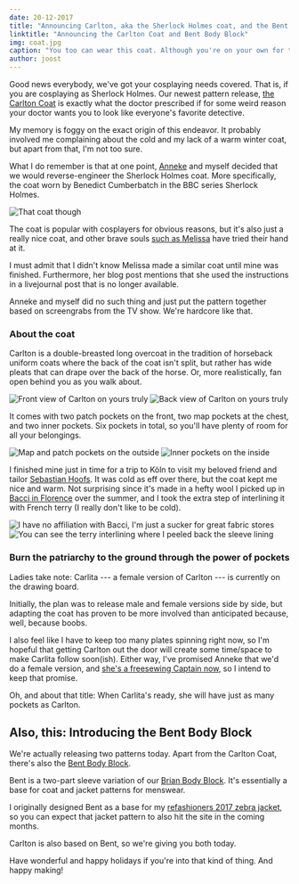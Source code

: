 ```yaml
---
date: 20-12-2017
title: "Announcing Carlton, aka the Sherlock Holmes coat, and the Bent Body Block"
linktitle: "Announcing the Carlton Coat and Bent Body Block"
img: coat.jpg
caption: "You too can wear this coat. Although you're on your own for the hat. At least for now."
author: joost
---
```


Good news everybody, we've got your cosplaying needs covered. That is, if you are cosplaying as Sherlock Holmes. Our newest pattern release, [the Carlton Coat](/patterns/carlton) is exactly what the doctor prescribed if for some weird reason your doctor wants you to look like everyone's favorite detective.

My memory is foggy on the exact origin of this endeavor. It probably involved me complaining about the cold and my lack of a warm winter coat, but apart from that, I'm not too sure.

What I do remember is that at one point, [Anneke](http://www.annekecaramin.com/) and myself decided that we would reverse-engineer the Sherlock Holmes coat. More specifically, the coat worn by Benedict Cumberbatch in the BBC series Sherlock Holmes.

![That coat though](bc.jpg)

The coat is popular with cosplayers for obvious reasons, but it's also just a really nice coat, and other brave souls [such as Melissa](http://blog.fehrtrade.com/gallery/868/the-sherlock-coat/) have tried their hand at it.

I must admit that I didn't know Melissa made a similar coat until mine was finished. Furthermore, her blog post mentions that she used the instructions in a livejournal post that is no longer available.

Anneke and myself did no such thing and just put the pattern together based on screengrabs from the TV show. We're hardcore like that.

### About the coat

Carlton is a double-breasted long overcoat in the tradition of horseback uniform coats where the back of the coat isn't split, but rather has wide pleats that can drape over the back of the horse. Or, more realistically, fan open behind you as you walk about.

![Front view of Carlton on yours truly](front.jpg) ![Back view of Carlton on yours truly](back.jpg)

It comes with two patch pockets on the front, two map pockets at the chest, and two inner pockets. Six pockets in total, so you'll have plenty of room for all your belongings.

![Map and patch pockets on the outside](pockets.jpg) ![Inner pockets on the inside](innerpocket.jpg)

I finished mine just in time for a trip to K&ouml;ln to visit my beloved friend and tailor [Sebastian Hoofs](http://sebastian-hoofs.de/massschneider/). It was cold as eff over there, but the coat kept me nice and warm. Not surprising since it's made in a hefty wool I picked up in [Bacci in Florence](http://www.baccitessuti.it/en/index.html) over the summer, and I took the extra step of interlining it with French terry (I really don't like to be cold).

![I have no affiliation with Bacci, I'm just a sucker for great fabric stores](bacci.jpg) ![You can see the terry interlining where I peeled back the sleeve lining](interlining.jpg)

### Burn the patriarchy to the ground through the power of pockets

Ladies take note: Carlita --- a female version of Carlton --- is currently on the drawing board.

Initially, the plan was to release male and female versions side by side, but adapting the coat has proven to be more involved than anticipated because, well, because boobs.

I also feel like I have to keep too many plates spinning right now, so I'm hopeful that getting Carlton out the door will create some time/space to make Carlita follow soon(ish). Either way, I've promised Anneke that we'd do a female version, and [she's a freesewing Captain now](/patrons), so I intend to keep that promise.

Oh, and about that title: When Carlita's ready, she will have just as many pockets as Carlton.

## Also, this: Introducing the Bent Body Block
We're actually releasing two patterns today. Apart from the Carlton Coat, there's also the [Bent Body Block](/patterns/bent).

Bent is a two-part sleeve variation of our [Brian Body Block](/patterns/bent). It's essentially a base for coat and jacket patterns for menswear.

I originally designed Bent as a base for my [refashioners 2017 zebra jacket](/blog/the-refashioners-2017/), so you can expect that jacket pattern to also hit the site in the coming months.

Carlton is also based on Bent, so we're giving you both today.

Have wonderful and happy holidays if you're into that kind of thing. And happy making!
